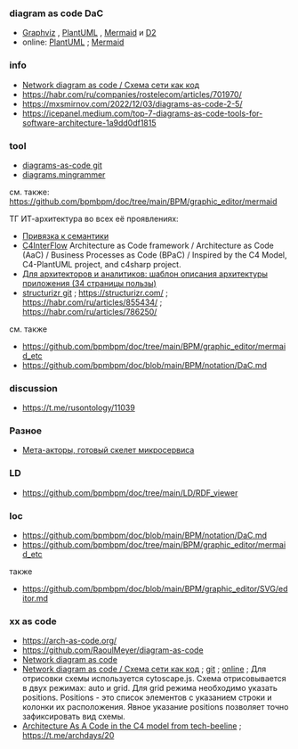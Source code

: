 ### diagram as code DaC
- [Graphviz](https://graphviz.org/) , [PlantUML](https://plantuml.com/ru/) , [Mermaid](https://mermaid.js.org/) и [D2](https://d2lang.com/) 
- online: [PlantUML](https://www.plantuml.com/plantuml/uml/SyfFKj2rKt3CoKnELR1Io4ZDoSa70000) ; [Mermaid](https://www.mermaidchart.com/play?utm_source=mermaid_js&utm_medium=editor_selection&utm_campaign=playground#pako:eNqrVkrOT0lVslJSqgUAFW4DVg)
### info
- [Network diagram as code / Схема сети как код](https://habr.com/ru/articles/491814/)
- https://habr.com/ru/companies/rostelecom/articles/701970/
- https://mxsmirnov.com/2022/12/03/diagrams-as-code-2-5/
- https://icepanel.medium.com/top-7-diagrams-as-code-tools-for-software-architecture-1a9dd0df1815

### tool
- [diagrams-as-code git](https://github.com/topics/diagrams-as-code) 
- [diagrams.mingrammer](https://diagrams.mingrammer.com/) 

см. также: https://github.com/bpmbpm/doc/tree/main/BPM/graphic_editor/mermaid

ТГ ИТ-архитектура во всех её проявлениях:
- [Привязка к семантики](https://t.me/c/1120099288/167348)
- [C4InterFlow](https://github.com/SlavaVedernikov/C4InterFlow) Architecture as Code framework / Architecture as Code (AaC) / Business Processes as Code (BPaC) / Inspired by the C4 Model, C4-PlantUML project, and c4sharp project.
- [Для архитекторов и аналитиков: шаблон описания архитектуры приложения (34 страницы пользы)](https://habr.com/ru/articles/907154/)
- [structurizr git](https://github.com/structurizr/dsl) ; https://structurizr.com/ ; https://habr.com/ru/articles/855434/ ; https://habr.com/ru/articles/786250/

см. также
- https://github.com/bpmbpm/doc/tree/main/BPM/graphic_editor/mermaid_etc  
- https://github.com/bpmbpm/doc/blob/main/BPM/notation/DaC.md

### discussion
- https://t.me/rusontology/11039

### Разное
- [Мета-акторы, готовый скелет микросервиса](https://habr.com/ru/articles/920684/)

### LD
- https://github.com/bpmbpm/doc/tree/main/LD/RDF_viewer

### loc
- https://github.com/bpmbpm/doc/blob/main/BPM/notation/DaC.md
- https://github.com/bpmbpm/doc/tree/main/BPM/graphic_editor/mermaid_etc
  
также
- https://github.com/bpmbpm/doc/blob/main/BPM/graphic_editor/SVG/editor.md

### xx as code
- https://arch-as-code.org/
- https://github.com/RaoulMeyer/diagram-as-code
- [Network diagram as code](https://github.com/Thomaash/me)
- [Network diagram as code / Схема сети как код](https://habr.com/ru/articles/491814/) ; [git](https://github.com/antirek/network-diagram) ; [online](https://antirek.github.io/network-diagram-editor/) ; Для отрисовки схемы используется cytoscape.js. Схема отрисовывается в двух режимах: auto и grid. Для grid режима необходимо указать positions. Positions - это список элементов с указанием строки и колонки их расположения. Явное указание positions позволяет точно зафиксировать вид схемы.
- [ Architecture As A Code in the C4 model from tech-beeline](https://github.com/tech-beeline) ; https://t.me/archdays/20
